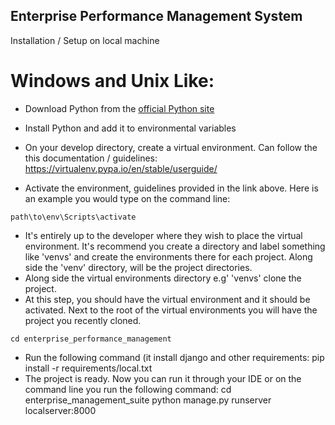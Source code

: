 ## Enterprise Performance Management System

Installation / Setup on local machine
# Windows and Unix Like:

- Download Python from the [official Python site](https://www.python.org/downloads/release/python-361/)
- Install Python and add it to environmental variables
- On your develop directory, create a virtual environment. Can follow the this documentation / guidelines:
https://virtualenv.pypa.io/en/stable/userguide/

- Activate the environment, guidelines provided in the link above. Here is an example you would type on the command line:
```
path\to\env\Scripts\activate
```
- It's entirely up to the developer where they wish to place the virtual environment. It's recommend you create a
directory and label something like 'venvs' and create the environments there for each project. Along side the
'venv' directory, will be the project directories.
- Along side the virtual environments directory e.g' 'venvs' clone the project.
- At this step, you should have the virtual environment and it should be activated. Next to the root of the virtual
environments you will have the project you recently cloned.
```
cd enterprise_performance_management
```
- Run the following command (it install django and other requirements:
pip install -r requirements/local.txt
- The project is ready. Now you can run it through your IDE or on the command line you run the following command:
cd enterprise_management_suite
python manage.py runserver localserver:8000


